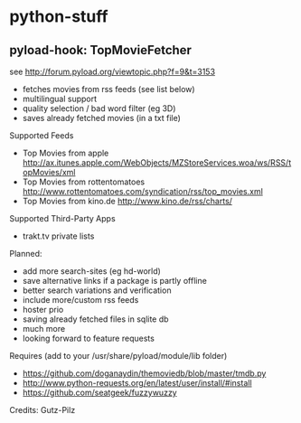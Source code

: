 python-stuff
============

pyload-hook: TopMovieFetcher
----------------------------

see http://forum.pyload.org/viewtopic.php?f=9&t=3153

- fetches movies from rss feeds (see list below)
- multilingual support
- quality selection / bad word filter (eg 3D)
- saves already fetched movies (in a txt file)

Supported Feeds
- Top Movies from apple http://ax.itunes.apple.com/WebObjects/MZStoreServices.woa/ws/RSS/topMovies/xml
- Top Movies from rottentomatoes http://www.rottentomatoes.com/syndication/rss/top_movies.xml
- Top Movies from kino.de http://www.kino.de/rss/charts/

Supported Third-Party Apps
- trakt.tv private lists

Planned:
- add more search-sites (eg hd-world)
- save alternative links if a package is partly offline
- better search variations and verification 
- include more/custom rss feeds
- hoster prio
- saving already fetched files in sqlite db
- much more
- looking forward to feature requests

Requires (add to your /usr/share/pyload/module/lib folder)
- https://github.com/doganaydin/themoviedb/blob/master/tmdb.py
- http://www.python-requests.org/en/latest/user/install/#install
- https://github.com/seatgeek/fuzzywuzzy


Credits:
Gutz-Pilz


